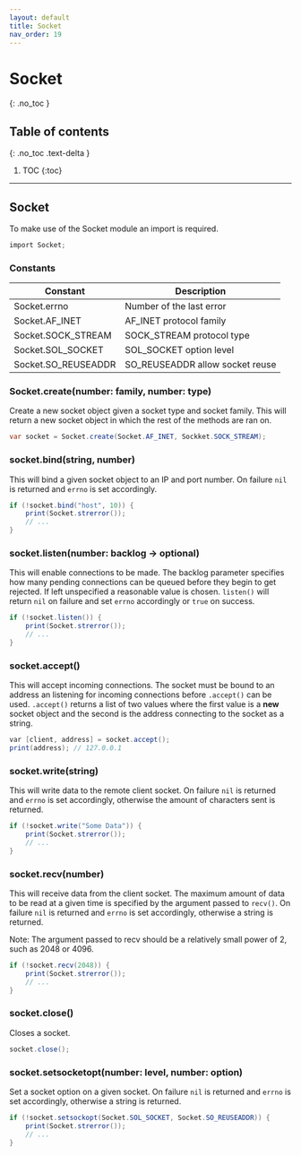 ```yaml
---
layout: default
title: Socket
nav_order: 19
---
```


# Socket
{: .no_toc }

## Table of contents
{: .no_toc .text-delta }

1. TOC
{:toc}

---

## Socket

To make use of the Socket module an import is required.

```cs
import Socket;
```

### Constants

| Constant             | Description                     |
|----------------------|---------------------------------|
| Socket.errno         | Number of the last error        |
| Socket.AF_INET       | AF_INET protocol family         |
| Socket.SOCK_STREAM   | SOCK_STREAM protocol type       |
| Socket.SOL_SOCKET    | SOL_SOCKET option level         |
| Socket.SO_REUSEADDR  | SO_REUSEADDR allow socket reuse |

### Socket.create(number: family, number: type)

Create a new socket object given a socket type and socket family. This will return
a new socket object in which the rest of the methods are ran on.

```cs
var socket = Socket.create(Socket.AF_INET, Sockket.SOCK_STREAM);
```

### socket.bind(string, number)

This will bind a given socket object to an IP and port number. On failure `nil` is returned
and `errno` is set accordingly.

```cs
if (!socket.bind("host", 10)) {
    print(Socket.strerror());
    // ...
}
```

### socket.listen(number: backlog -> optional)

This will enable connections to be made. The backlog parameter specifies how many
pending connections can be queued before they begin to get rejected. If left unspecified
a reasonable value is chosen. `listen()` will return `nil` on failure and set `errno` accordingly
or `true` on success.

```cs
if (!socket.listen()) {
    print(Socket.strerror());
    // ...
}
```

### socket.accept()

This will accept incoming connections. The socket must be bound to an address an listening for incoming connections before
`.accept()` can be used. `.accept()` returns a list of two values where the first value is a **new** socket object and the second 
is the address connecting to the socket as a string.

```cs
var [client, address] = socket.accept();
print(address); // 127.0.0.1
```

### socket.write(string)

This will write data to the remote client socket. On failure `nil` is returned and `errno` is set accordingly,
otherwise the amount of characters sent is returned.

```cs
if (!socket.write("Some Data")) {
    print(Socket.strerror());
    // ...
}
```

### socket.recv(number)

This will receive data from the client socket. The maximum amount of data to be read at a given
time is specified by the argument passed to `recv()`. On failure `nil` is returned and `errno` is set accordingly,
otherwise a string is returned.

Note: The argument passed to recv should be a relatively small power of 2, such as 2048 or 4096.

```cs
if (!socket.recv(2048)) {
    print(Socket.strerror());
    // ...
}
```

### socket.close()

Closes a socket.

```cs
socket.close();
```

### socket.setsocketopt(number: level, number: option)

Set a socket option on a given socket. On failure `nil` is returned and `errno` is set accordingly,
otherwise a string is returned.

```cs
if (!socket.setsockopt(Socket.SOL_SOCKET, Socket.SO_REUSEADDR)) {
    print(Socket.strerror());
    // ...
}
```

